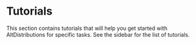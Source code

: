 # Tutorials

This section contains tutorials that will help you get started with AltDistributions for specific tasks. See the sidebar for the list of tutorials.
